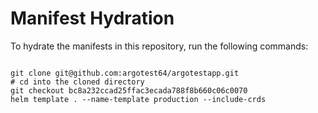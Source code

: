 
# Manifest Hydration

To hydrate the manifests in this repository, run the following commands:

```shell

git clone git@github.com:argotest64/argotestapp.git
# cd into the cloned directory
git checkout bc8a232ccad25ffac3ecada788f8b660c06c0070
helm template . --name-template production --include-crds
```